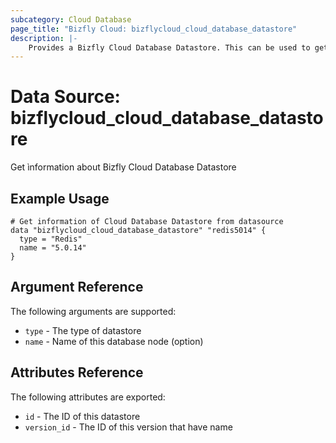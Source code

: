 ```yaml
---
subcategory: Cloud Database
page_title: "Bizfly Cloud: bizflycloud_cloud_database_datastore"
description: |-
    Provides a Bizfly Cloud Database Datastore. This can be used to get database node detail from database node id.
---
```


# Data Source: bizflycloud_cloud_database_datastore

Get ìnformation about Bizfly Cloud Database Datastore

## Example Usage

```hcl
# Get information of Cloud Database Datastore from datasource
data "bizflycloud_cloud_database_datastore" "redis5014" {
  type = "Redis"
  name = "5.0.14"
}
```

## Argument Reference

The following arguments are supported:

-   `type` - The type of datastore
-   `name` - Name of this database node (option)

## Attributes Reference

The following attributes are exported:

-   `id` - The ID of this datastore
-   `version_id` - The ID of this version that have name
